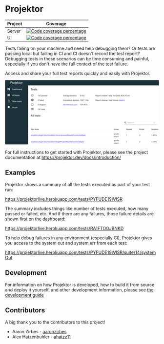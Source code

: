 # Projektor

| Project | Coverage |
| ------- | -------- |
| Server | [![Code coverage percentage](https://projektorlive.herokuapp.com/repo/craigatk/projektor/badge/coverage)](https://projektorlive.herokuapp.com/repository/craigatk/projektor/coverage) |
| UI | [![Code coverage percentage](https://projektorlive.herokuapp.com/repo/craigatk/projektor/project/ui-jest/badge/coverage)](https://projektorlive.herokuapp.com/repository/craigatk/projektor/project/ui-jest/coverage) |

Tests failing on your machine and need help debugging them? Or tests are passing local but failing in CI and
CI doesn't record the test report? Debugging tests in these scenarios can be time consuming and painful,
especially if you don't have the full context of the test failure.

Access and share your full test reports quickly and easily with Projektor.

![alt text](images/projektor-results-dashboard.png "Projektor test report")

For full instructions to get started with Projektor, please see the project documentation at
https://projektor.dev/docs/introduction/

## Examples

Projektor shows a summary of all the tests executed as part of your test run:

https://projektorlive.herokuapp.com/tests/PYFUDE19WISR

The summary includes things like number of tests executed, how many passed or failed, etc.
And if there are any failures, those failure details are shown first on the dashboard:

https://projektorlive.herokuapp.com/tests/RA1FTOGJBNKD

To help debug failures in any environment (especially CI), Projektor gives you access
to the system out and system err from each test:

https://projektorlive.herokuapp.com/tests/PYFUDE19WISR/suite/14/systemOut

## Development

For information on how Projektor is developed, how to build it from source and deploy it yourself, and other
development information, please see [the development guide](DEVELOPMENT.md)

## Contributors

A big thank you to the contributors to this project!

* Aaron Zirbes - [aaronzirbes](https://github.com/aaronzirbes)
* Alex Hatzenbuhler - [ahatzz11](https://github.com/ahatzz11)
